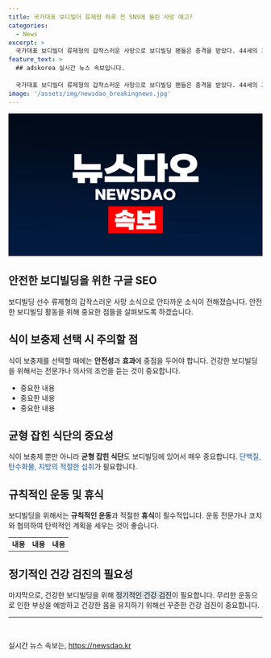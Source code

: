 ```yaml
---
title: 국가대표 보디빌더 류제형 하루 전 SNS에 올린 사망 예고?
categories:
  - News
excerpt: >
  국가대표 보디빌더 류제형의 갑작스러운 사망으로 보디빌딩 팬들은 충격을 받았다. 44세의 그는 한국을 대표하는 선수로 활약하며 국내외에서 다수의 대회에서 성과를 거뒀었다. 하지만 사망 원인은 아직 공개되지 않았으며, 팬들은 아직 믿기지가 않는다. 류제형의 마지막 활동은 소셜 미디어에 게시한 글과 영상이며, 이제는 팬들과 지인들의 추모로 마무리되고 있다.
feature_text: >
  ## adskorea 실시간 뉴스 속보입니다.

  국가대표 보디빌더 류제형의 갑작스러운 사망으로 보디빌딩 팬들은 충격을 받았다. 44세의 그는 한국을 대표하는 선수로 활약하며 국내외에서 다수의 대회에서 성과를 거뒀었다. 하지만 사망 원인은 아직 공개되지 않았으며, 팬들은 아직 믿기지가 않는다. 류제형의 마지막 활동은 소셜 미디어에 게시한 글과 영상이며, 이제는 팬들과 지인들의 추모로 마무리되고 있다.
image: '/assets/img/newsdao_breakingnews.jpg'
---
```


<p><img src="/assets/img/newsdao_breakingnews.jpg" alt="adskorea 속보" /></p>

<h2 data-ke-size="size26">안전한 보디빌딩을 위한 구글 SEO</h2>

<p data-ke-size="size16">보디빌딩 선수 류제형의 갑작스러운 사망 소식으로 안타까운 소식이 전해졌습니다. 안전한 보디빌딩 활동을 위해 중요한 점들을 살펴보도록 하겠습니다.</p>

<h2 data-ke-size="size26">식이 보충제 선택 시 주의할 점</h2>

<p data-ke-size="size16">식이 보충제를 선택할 때에는 <b>안전성</b>과 <b>효과</b>에 중점을 두어야 합니다. 건강한 보디빌딩을 위해서는 전문가나 의사의 조언을 듣는 것이 중요합니다.</p>

<ul>
    <li>중요한 내용</li>
    <li>중요한 내용</li>
    <li>중요한 내용</li>
</ul>

<h2 data-ke-size="size26">균형 잡힌 식단의 중요성</h2>

<p data-ke-size="size16">식이 보충제 뿐만 아니라 <b>균형 잡힌 식단</b>도 보디빌딩에 있어서 매우 중요합니다. <span style="color: #1a5490;">단백질, 탄수화물, 지방의 적절한 섭취</span>가 필요합니다.</p>

<h2 data-ke-size="size26">규칙적인 운동 및 휴식</h2>

<p data-ke-size="size16">보디빌딩을 위해서는 <b>규칙적인 운동</b>과 적절한 <b>휴식</b>이 필수적입니다. 운동 전문가나 코치와 협의하여 탄력적인 계획을 세우는 것이 좋습니다.</p>

<table>
    <tr>
        <td style="text-align: center; height: 17px;"><b>내용</b></td>
        <td style="text-align: center; height: 17px;"><b>내용</b></td>
        <td style="text-align: center; height: 17px;"><b>내용</b></td>
    </tr>
</table>

<h2 data-ke-size="size26">정기적인 건강 검진의 필요성</h2>

<p data-ke-size="size16">마지막으로, 건강한 보디빌딩을 위해 <span style="background-color: #21538527;">정기적인 건강 검진</span>이 필요합니다. 무리한 운동으로 인한 부상을 예방하고 건강한 몸을 유지하기 위해선 꾸준한 건강 검진이 중요합니다.</p>

<hr />

<p data-ke-size="size16">&nbsp;</p>
실시간 뉴스 속보는, <a href="https://newsdao.kr" rel="dofollow">https://newsdao.kr</a>


